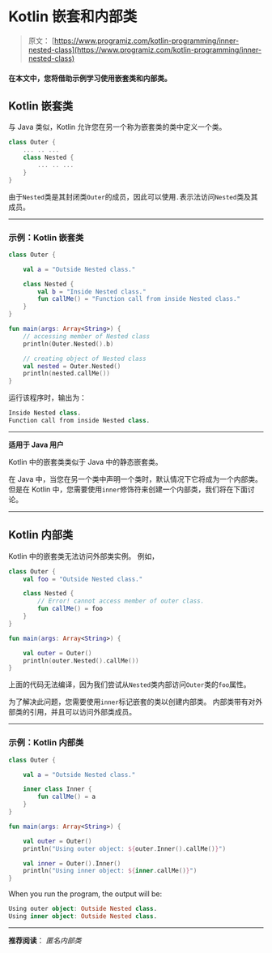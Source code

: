 # Kotlin 嵌套和内部类

> 原文： [https://www.programiz.com/kotlin-programming/inner-nested-class](https://www.programiz.com/kotlin-programming/inner-nested-class)

#### 在本文中，您将借助示例学习使用嵌套类和内部类。

## Kotlin 嵌套类

与 Java 类似，Kotlin 允许您在另一个称为嵌套类的类中定义一个类。

```kt
class Outer {
    ... .. ...
    class Nested {
        ... .. ...
    }
}
```

由于`Nested`类是其封闭类`Outer`的成员，因此可以使用`.`表示法访问`Nested`类及其成员。

* * *

### 示例：Kotlin 嵌套类

```kt
class Outer {

    val a = "Outside Nested class."

    class Nested {
        val b = "Inside Nested class."
        fun callMe() = "Function call from inside Nested class."
    }
}

fun main(args: Array<String>) {
    // accessing member of Nested class
    println(Outer.Nested().b)

    // creating object of Nested class
    val nested = Outer.Nested()
    println(nested.callMe())
}
```

运行该程序时，输出为：

```kt
Inside Nested class.
Function call from inside Nested class.
```

* * *

**适用于 Java 用户**

Kotlin 中的嵌套类类似于 Java 中的静态嵌套类。

在 Java 中，当您在另一个类中声明一个类时，默认情况下它将成为一个内部类。 但是在 Kotlin 中，您需要使用`inner`修饰符来创建一个内部类，我们将在下面讨论。

* * *

## Kotlin 内部类

Kotlin 中的嵌套类无法访问外部类实例。 例如，

```kt
class Outer {
    val foo = "Outside Nested class."

    class Nested {
        // Error! cannot access member of outer class.
        fun callMe() = foo
    }
}

fun main(args: Array<String>) {

    val outer = Outer()
    println(outer.Nested().callMe())
}
```

上面的代码无法编译，因为我们尝试从`Nested`类内部访问`Outer`类的`foo`属性。

为了解决此问题，您需要使用`inner`标记嵌套的类以创建内部类。 内部类带有对外部类的引用，并且可以访问外部类成员。

* * *

### 示例：Kotlin 内部类

```kt
class Outer {

    val a = "Outside Nested class."

    inner class Inner {
        fun callMe() = a
    }
}

fun main(args: Array<String>) {

    val outer = Outer()
    println("Using outer object: ${outer.Inner().callMe()}")

    val inner = Outer().Inner()
    println("Using inner object: ${inner.callMe()}")
}
```

When you run the program, the output will be:

```kt
Using outer object: Outside Nested class.
Using inner object: Outside Nested class.
```

* * *

**推荐阅读**： *匿名内部类*